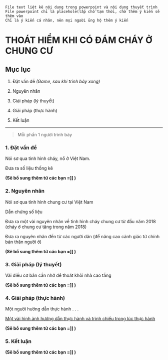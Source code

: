 ```
File text liệt kê nội dung trong powerpoint và nội dụng thuyết trình
File powerpoint chỉ là placehole(lấp chỗ tạm thời, chờ thêm ý kiến sẽ thêm vào
Chỉ là ý kiến cá nhân, nên mọi người ủng hộ thêm ý kiến
```

# THOÁT HIỂM KHI CÓ ĐÁM CHÁY Ở CHUNG CƯ

## Mục lục
1. Đặt vấn đề _(Game, sau khi trình bày xong)_

2. Nguyên nhân

3. Giải pháp (lý thuyết)

4. Giải pháp (thực hành)

5. Kết luận


---
> Mỗi phần 1 người trình bày

### 1. Đặt vấn đề
Nói sơ qua tình hình cháy, nổ ở Việt Nam.

Đưa ra số liệu thống kê

__(Sẽ bổ sung thêm từ các bạn =]] )__



### 2. Nguyên nhân
Nói sơ qua tình hình chung cư tại Việt Nam

Dẫn chứng số liệu

Đưa ra một vài nguyên nhân về tình hình cháy chung cư từ đầu năm 2018 (cháy ở chung cư tăng trong năm 2018)

Đưa ra nguyên nhân đến từ các người dân (để nâng cao cảnh giác từ chính bản thân người ở)

__(Sẽ bổ sung thêm từ các bạn =]] )__


### 3. Giải pháp (lý thuyết)
Vài điều cơ bản cần nhớ để thoát khỏi nhà cao tầng

__(Sẽ bổ sung thêm từ các bạn =]] )__

### 4. Giải pháp (thực hành)
Một người hướng dẫn thực hành . . . 

[Một vài hình ảnh hướng dẫn thực hành và trình chiếu trong lúc thực hành](http://dantri.com.vn/doi-song/chay-chung-cu-nhung-luu-y-tuyet-doi-phai-nho-de-cuu-song-ban-than-20180323143701911.htm)

__(Sẽ bổ sung thêm từ các bạn =]] )__

### 5. Kết luận
__(Sẽ bổ sung thêm từ các bạn =]] )__
